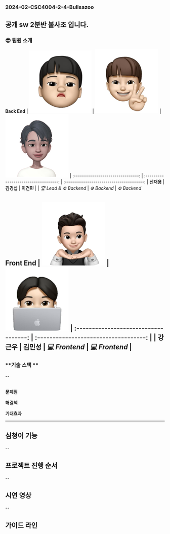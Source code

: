 ### 2024-02-CSC4004-2-4-Bullsazoo
공개 sw 2분반 불사조 입니다.
---

### 😎 팀원 소개
**Back End**
| ![](frontend/ossp_neverdie_fe/src/assets/images/jeayong.svg) | ![](frontend/ossp_neverdie_fe/src/assets/images/kyeongsub.svg)  | ![](frontend/ossp_neverdie_fe/src/assets/images/keonmin.svg)
| :--------------------------------: | :-----------------------------------: | :---------------------------------------: 
| **신재용**                          | **김경섭**                             | **이건민** |
| *🏆 Lead & ⚙️ Backend*             | *⚙️ Backend*                           | *⚙️ Backend*        


**Front End**
| ![](frontend/ossp_neverdie_fe/src/assets/images/kenwoo.svg)  | ![](frontend/ossp_neverdie_fe/src/assets/images/minseong.svg)
| :-----------------------------------: | :-----------------------------------: |
| **강근우**                            | **김민성**
| *💻 Frontend*                         | *💻 Frontend* |
---

### **기술 스택 **

--
## 
**문제점**

**해결책**

**기대효과**


---
## **심청이 기능**

--
## **프로젝트 진행 순서**

--
## **시연 영상**

--
## **가이드 라인**
